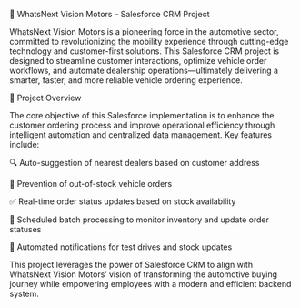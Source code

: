 🚗 WhatsNext Vision Motors – Salesforce CRM Project

WhatsNext Vision Motors is a pioneering force in the automotive sector, committed to revolutionizing the mobility experience through cutting-edge technology and customer-first solutions. This Salesforce CRM project is designed to streamline customer interactions, optimize vehicle order workflows, and automate dealership operations—ultimately delivering a smarter, faster, and more reliable vehicle ordering experience.

📌 Project Overview

The core objective of this Salesforce implementation is to enhance the customer ordering process and improve operational efficiency through intelligent automation and centralized data management. Key features include:

🔍 Auto-suggestion of nearest dealers based on customer address

🚫 Prevention of out-of-stock vehicle orders

✅ Real-time order status updates based on stock availability

🔁 Scheduled batch processing to monitor inventory and update order statuses

📧 Automated notifications for test drives and stock updates

This project leverages the power of Salesforce CRM to align with WhatsNext Vision Motors’ vision of transforming the automotive buying journey while empowering employees with a modern and efficient backend system.
